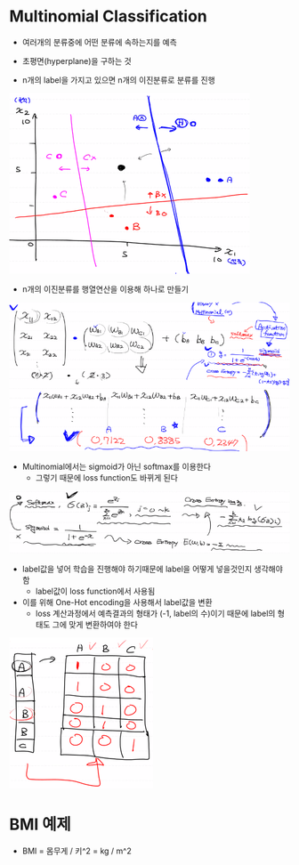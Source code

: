 # Multinomial Classification

- 여러개의 분류중에 어떤 분류에 속하는지를 예측

- 초평면(hyperplane)을 구하는 것
- n개의 label을 가지고 있으면 n개의 이진분류로 분류를 진행

![image-20210305132049580](md-images/image-20210305132049580.png)

- n개의 이진분류를 행열연산을 이용해 하나로 만들기

![image-20210305140856370](md-images/image-20210305140856370.png)

- Multinomial에서는 sigmoid가 아닌 softmax를 이용한다
  - 그렇기 때문에 loss function도 바뀌게 된다

![image-20210305141601359](md-images/image-20210305141601359.png)

- label값을 넣어 학습을 진행해야 하기때문에 label을 어떻게 넣을것인지 생각해야함
  - label값이 loss function에서 사용됨
- 이를 위해 One-Hot encoding을 사용해서 label값을 변환
  - loss 계산과정에서 예측결과의 형태가 (-1, label의 수)이기 때문에 label의 형태도 그에 맞게 변환하여야 한다

![image-20210305142530625](md-images/image-20210305142530625.png)

# BMI 예제

- BMI = 몸무게 / 키^2 = kg / m^2

